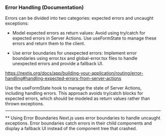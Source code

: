 ### Error Handling (Documentation)
Errors can be divided into two categories: expected errors and uncaught exceptions:

* Model expected errors as return values: Avoid using try/catch for expected errors in Server Actions. Use useFormState to manage these errors and return them to the client.

* Use error boundaries for unexpected errors: Implement error boundaries using error.tsx and global-error.tsx files to handle unexpected errors and provide a fallback UI.

https://nextjs.org/docs/app/building-your-application/routing/error-handling#handling-expected-errors-from-server-actions

Use the useFormState hook to manage the state of Server Actions, including handling errors. This approach avoids try/catch blocks for expected errors, which should be modeled as return values rather than thrown exceptions.

-------------------------------------------------------

** Using Error Boundaries
Next.js uses error boundaries to handle uncaught exceptions. Error boundaries catch errors in their child components and display a fallback UI instead of the component tree that crashed.
